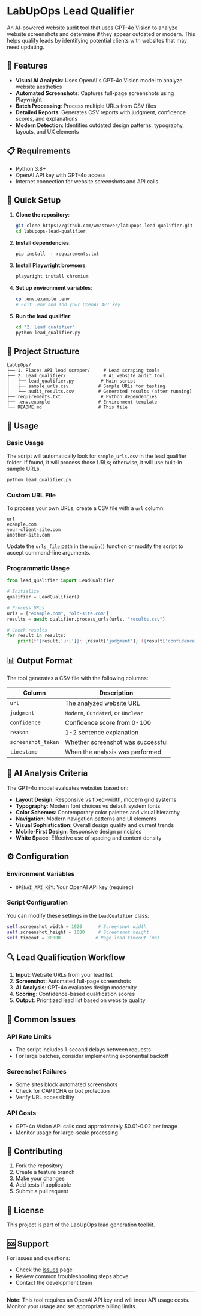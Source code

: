 # LabUpOps Lead Qualifier

An AI-powered website audit tool that uses GPT-4o Vision to analyze website screenshots and determine if they appear outdated or modern. This helps qualify leads by identifying potential clients with websites that may need updating.

## 🎯 Features

- **Visual AI Analysis**: Uses OpenAI's GPT-4o Vision model to analyze website aesthetics
- **Automated Screenshots**: Captures full-page screenshots using Playwright
- **Batch Processing**: Process multiple URLs from CSV files
- **Detailed Reports**: Generates CSV reports with judgment, confidence scores, and explanations
- **Modern Detection**: Identifies outdated design patterns, typography, layouts, and UX elements

## 📋 Requirements

- Python 3.8+
- OpenAI API key with GPT-4o access
- Internet connection for website screenshots and API calls

## 🚀 Quick Setup

1. **Clone the repository**:
   ```bash
   git clone https://github.com/wmastover/labupops-lead-qualifier.git
   cd labupops-lead-qualifier
   ```

2. **Install dependencies**:
   ```bash
   pip install -r requirements.txt
   ```

3. **Install Playwright browsers**:
   ```bash
   playwright install chromium
   ```

4. **Set up environment variables**:
   ```bash
   cp .env.example .env
   # Edit .env and add your OpenAI API key
   ```

5. **Run the lead qualifier**:
   ```bash
   cd "2. Lead qualifier"
   python lead_qualifier.py
   ```

## 📁 Project Structure

```
LabUpOps/
├── 1. Places API lead scraper/     # Lead scraping tools
├── 2. Lead qualifier/              # AI website audit tool
│   ├── lead_qualifier.py          # Main script
│   ├── sample_urls.csv           # Sample URLs for testing
│   └── audit_results.csv         # Generated results (after running)
├── requirements.txt               # Python dependencies
├── .env.example                  # Environment template
└── README.md                     # This file
```

## 🔧 Usage

### Basic Usage

The script will automatically look for `sample_urls.csv` in the lead qualifier folder. If found, it will process those URLs; otherwise, it will use built-in sample URLs.

```bash
python lead_qualifier.py
```

### Custom URL File

To process your own URLs, create a CSV file with a `url` column:

```csv
url
example.com
your-client-site.com
another-site.com
```

Update the `urls_file` path in the `main()` function or modify the script to accept command-line arguments.

### Programmatic Usage

```python
from lead_qualifier import LeadQualifier

# Initialize
qualifier = LeadQualifier()

# Process URLs
urls = ["example.com", "old-site.com"]
results = await qualifier.process_urls(urls, "results.csv")

# Check results
for result in results:
    print(f"{result['url']}: {result['judgment']} ({result['confidence']}%)")
```

## 📊 Output Format

The tool generates a CSV file with the following columns:

| Column | Description |
|--------|-------------|
| `url` | The analyzed website URL |
| `judgment` | `Modern`, `Outdated`, or `Unclear` |
| `confidence` | Confidence score from 0-100 |
| `reason` | 1-2 sentence explanation |
| `screenshot_taken` | Whether screenshot was successful |
| `timestamp` | When the analysis was performed |

## 🧠 AI Analysis Criteria

The GPT-4o model evaluates websites based on:

- **Layout Design**: Responsive vs fixed-width, modern grid systems
- **Typography**: Modern font choices vs default system fonts
- **Color Schemes**: Contemporary color palettes and visual hierarchy
- **Navigation**: Modern navigation patterns and UI elements
- **Visual Sophistication**: Overall design quality and current trends
- **Mobile-First Design**: Responsive design principles
- **White Space**: Effective use of spacing and content density

## ⚙️ Configuration

### Environment Variables

- `OPENAI_API_KEY`: Your OpenAI API key (required)

### Script Configuration

You can modify these settings in the `LeadQualifier` class:

```python
self.screenshot_width = 1920      # Screenshot width
self.screenshot_height = 1080     # Screenshot height  
self.timeout = 30000             # Page load timeout (ms)
```

## 🔍 Lead Qualification Workflow

1. **Input**: Website URLs from your lead list
2. **Screenshot**: Automated full-page screenshots
3. **AI Analysis**: GPT-4o evaluates design modernity
4. **Scoring**: Confidence-based qualification scores
5. **Output**: Prioritized lead list based on website quality

## 🚨 Common Issues

### API Rate Limits
- The script includes 1-second delays between requests
- For large batches, consider implementing exponential backoff

### Screenshot Failures
- Some sites block automated screenshots
- Check for CAPTCHA or bot protection
- Verify URL accessibility

### API Costs
- GPT-4o Vision API calls cost approximately $0.01-0.02 per image
- Monitor usage for large-scale processing

## 🤝 Contributing

1. Fork the repository
2. Create a feature branch
3. Make your changes
4. Add tests if applicable
5. Submit a pull request

## 📄 License

This project is part of the LabUpOps lead generation toolkit.

## 🆘 Support

For issues and questions:
- Check the [Issues](https://github.com/wmastover/labupops-lead-qualifier/issues) page
- Review common troubleshooting steps above
- Contact the development team

---

**Note**: This tool requires an OpenAI API key and will incur API usage costs. Monitor your usage and set appropriate billing limits. 